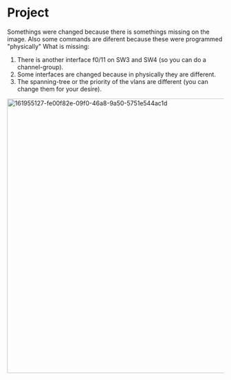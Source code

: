 # Project
Somethings were changed because there is somethings missing on the image. Also some commands are diferent because these were programmed "physically"
What is missing:
1. There is another interface f0/11 on SW3 and SW4 (so you can do a channel-group).
2. Some interfaces are changed because in physically they are different.
3. The spanning-tree or the priority of the vlans are different (you can change them for your desire).

<img width="638" alt="161955127-fe00f82e-09f0-46a8-9a50-5751e544ac1d" src="https://user-images.githubusercontent.com/96175752/163745953-47b42117-6872-46a0-ae64-1dcfa49da3af.png">
